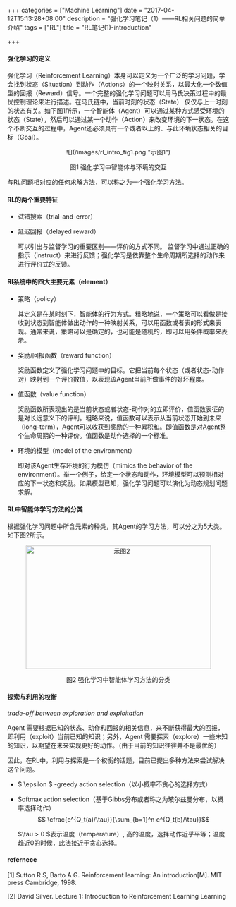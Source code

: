 +++
categories = ["Machine Learning"]
date = "2017-04-12T15:13:28+08:00"
description = "强化学习笔记（1）——RL相关问题的简单介绍"
tags = ["RL"]
title = "RL笔记(1)-introduction"

+++

<script type="text/x-mathjax-config">
  MathJax.Hub.Config({
    extensions: ["tex2jax.js"],
    jax: ["input/TeX", "output/HTML-CSS"],
    tex2jax: {
      inlineMath: [ ['$','$'], ["\\(","\\)"] ],
      displayMath: [ ['$$','$$'], ["\\[","\\]"] ],
      processEscapes: true
    },
    "HTML-CSS": { availableFonts: ["TeX"] }
  });
</script>

#### 强化学习的定义

强化学习（Reinforcement Learning）本身可以定义为一个广泛的学习问题，学会找到状态（Situation）到动作（Actions）的一个映射关系，以最大化一个数值型的回报（Reward）信号。一个完整的强化学习问题可以用马氏决策过程中的最优控制理论来进行描述。在马氏链中，当前时刻的状态（State） 仅仅与上一时刻的状态有关。如下图1所示，一个智能体（Agent）可以通过某种方式感受环境的状态（State），然后可以通过某一个动作（Action）来改变环境的下一状态。在这个不断交互的过程中，Agent还必须具有一个或者以上的、与此环境状态相关的目标（Goal）。
<center>
![](/images/rl_intro_fig1.png "示图1")

图1 强化学习中智能体与环境的交互
</center>

与RL问题相对应的任何求解方法，可以称之为一个强化学习方法。

#### RL的两个重要特征
- 试错搜索（trial-and-error）
- 延迟回报（delayed reward）

	可以引出与监督学习的重要区别——评价的方式不同。
	监督学习中通过正确的指示（instruct）来进行反馈；强化学习是依靠整个生命周期所选择的动作来进行评价式的反馈。

#### Rl系统中的四大主要元素（element）
- 策略（policy）
	
	其定义是在某时刻下，智能体的行为方式。粗略地说，一个策略可以看做是接收到状态到智能体做出动作的一种映射关系，可以用函数或者表的形式来表现。通常来说，策略可以是确定的，也可能是随机的，即可以用条件概率来表示。
	
- 奖励/回报函数（reward function）
	
	奖励函数定义了强化学习问题中的目标。它把当前每个状态（或者状态-动作对）映射到一个评价数值，以表现该Agent当前所做事件的好坏程度。
	
- 值函数（value function）

	奖励函数所表现出的是当前状态或者状态-动作对的立即评价，值函数表征的是对长远意义下的评判。粗略来说，值函数可以表示从当前状态开始到未来（long-term），Agent可以收获到奖励的一种累积和。即值函数是对Agent整个生命周期的一种评价。值函数是动作选择的一个标准。
	
- 环境的模型（model of the environment）
	
	即对该Agent生存环境的行为模仿（mimics the behavior of the environment）。举一个例子，给定一个状态和动作，环境模型可以预测相对应的下一状态和奖励。如果模型已知，强化学习问题可以演化为动态规划问题求解。
 
#### RL中智能体学习方法的分类
根据强化学习问题中所含元素的种类，其Agent的学习方法，可以分之为5大类。如下图2所示。
<center>
<!-- [](/images/RL1_agent_taxonomy.jpg "示图2") -->

 <img src="/images/RL1_agent_taxonomy.jpg" width = "420" height = "280" alt="示图2" align=center />

图2 强化学习中智能体学习方法的分类
</center>

#### 探索与利用的权衡
*trade-off between exploration and exploitation*

Agent 需要根据已知的状态、动作和回报的相关信息，来不断获得最大的回报，即利用（exploit）当前已知的知识；另外，Agent 需要探索（explore）一些未知的知识，以期望在未来实现更好的动作。（由于目前的知识往往并不是最优的）

因此，在RL中，利用与探索是一个权衡的话题，目前已提出多种方法来尝试解决这个问题。

- $ \epsilon $ -greedy action selection（以小概率不贪心的选择方式）
- Softmax action selection（基于Gibbs分布或者称之为玻尔兹曼分布，以概率选择动作）
	$$ \cfrac{e^{Q_t(a)/\tau}}{\sum_{b=1}^n e^{Q_t(b)/\tau}}$$

	$\tau > 0 $表示温度（temperature）, 高的温度，选择动作近乎平等；温度趋近0的时候，此法接近于贪心选择。



#### refernece
[1] Sutton R S, Barto A G. Reinforcement learning: An introduction[M]. MIT press Cambridge, 1998.

[2] David Silver. Lecture 1: Introduction to Reinforcement Learning
Learning